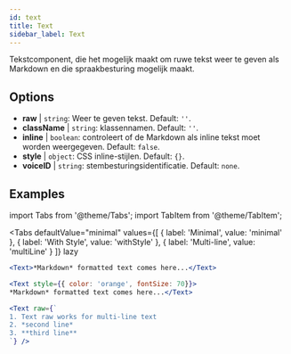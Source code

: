 ```yaml
---
id: text 
title: Text
sidebar_label: Text
---
```


Tekstcomponent, die het mogelijk maakt om ruwe tekst weer te geven als Markdown en die spraakbesturing mogelijk maakt.

## Options

* __raw__ | `string`: Weer te geven tekst. Default: `''`.
* __className__ | `string`: klassennamen. Default: `''`.
* __inline__ | `boolean`: controleert of de Markdown als inline tekst moet worden weergegeven. Default: `false`.
* __style__ | `object`: CSS inline-stijlen. Default: `{}`.
* __voiceID__ | `string`: stembesturingsidentificatie. Default: `none`.


## Examples


import Tabs from '@theme/Tabs';
import TabItem from '@theme/TabItem';

<Tabs
    defaultValue="minimal"
    values={[
        { label: 'Minimal', value: 'minimal' },
        { label: 'With Style', value: 'withStyle' },
        { label: 'Multi-line', value: 'multiLine' }
    ]}
    lazy
>
<TabItem value="minimal">

```jsx live
<Text>*Markdown* formatted text comes here...</Text>
```

</TabItem>

<TabItem value="withStyle">

```jsx live
<Text style={{ color: 'orange', fontSize: 70}}>
*Markdown* formatted text comes here...</Text>
```
</TabItem>

<TabItem value="multiLine">

```jsx live
<Text raw={`
1. Text raw works for multi-line text
2. *second line*
3. **third line**
`} />
```
</TabItem>

</Tabs>

